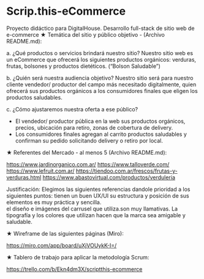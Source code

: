 # Scrip.this-eCommerce
Proyecto didáctico para DigitalHouse. Desarrollo full-stack de sitio web de e-commerce
★ Temática del sitio y público objetivo - (Archivo README.md):

a. ¿Qué productos o servicios brindará nuestro sitio?
 Nuestro sitio web es un eCommerce que ofrecerá los siguientes productos orgánicos: verduras, frutas, bolsones y productos dietéticos. (“Bolson Saludable”)

b. ¿Quién será nuestra audiencia objetivo?
Nuestro sitio será para nuestro cliente vendedor/ productor del campo más necesitado digitalmente,  quien ofrecerá sus productos orgánicos a los consumidores finales que eligen los productos saludables.

c. ¿Cómo ajustaremos nuestra oferta a ese público?
- El vendedor/ productor pública en la web sus productos orgánicos, precios, ubicación para retiro, zonas de cobertura de delivery.
- Los consumidores finales agregan al carrito productos saludables y confirman su pedido solicitando delivery o retiro por local.

★ Referentes del Mercado -   al menos 5 (Archivo README.md):

https://www.jardinorganico.com.ar/
https://www.talloverde.com/
https://www.lefruit.com.ar/
https://tiendoo.com.ar/frescos/frutas-y-verduras.html
https://www.abastovirtual.com/productos/verduleria

Justificación: Elegimos las siguientes referencias dandole prioridad a los siguientes puntos:
 tienen un buen UX/UI 
su estructura  y posición de sus elementos es muy práctica y sencilla.  
el diseño e imágenes del carrusel que utiliza.son muy llamativas.
La tipografía y los colores que utilizan hacen que la marca sea amigable y saludable.

★ Wireframe de las siguientes páginas (Miro):

https://miro.com/app/board/uXjVOUykK-I=/

★ Tablero de trabajo para aplicar la metodología Scrum:

https://trello.com/b/Ekn4dm3X/scriptthis-ecommerce

